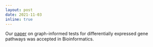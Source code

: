 ```yaml
---
layout: post
date: 2021-11-03
inline: true
---
```


Our [paper](https://doi.org/10.1093/bioinformatics/btab770) on graph-informed tests for differentially expressed gene pathways was accepted in Bioinformatics.
